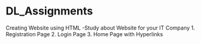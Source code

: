 # DL_Assignments
Creating Website using HTML -Study about Website for your IT Company 1. Registration Page 2. Login Page 3. Home Page with Hyperlinks
